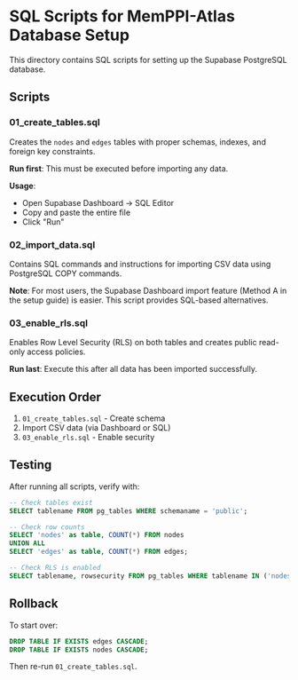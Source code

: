 # SQL Scripts for MemPPI-Atlas Database Setup

This directory contains SQL scripts for setting up the Supabase PostgreSQL database.

## Scripts

### 01_create_tables.sql
Creates the `nodes` and `edges` tables with proper schemas, indexes, and foreign key constraints.

**Run first**: This must be executed before importing any data.

**Usage**:
- Open Supabase Dashboard → SQL Editor
- Copy and paste the entire file
- Click "Run"

### 02_import_data.sql
Contains SQL commands and instructions for importing CSV data using PostgreSQL COPY commands.

**Note**: For most users, the Supabase Dashboard import feature (Method A in the setup guide) is easier. This script provides SQL-based alternatives.

### 03_enable_rls.sql
Enables Row Level Security (RLS) on both tables and creates public read-only access policies.

**Run last**: Execute this after all data has been imported successfully.

## Execution Order

1. `01_create_tables.sql` - Create schema
2. Import CSV data (via Dashboard or SQL)
3. `03_enable_rls.sql` - Enable security

## Testing

After running all scripts, verify with:

```sql
-- Check tables exist
SELECT tablename FROM pg_tables WHERE schemaname = 'public';

-- Check row counts
SELECT 'nodes' as table, COUNT(*) FROM nodes
UNION ALL
SELECT 'edges' as table, COUNT(*) FROM edges;

-- Check RLS is enabled
SELECT tablename, rowsecurity FROM pg_tables WHERE tablename IN ('nodes', 'edges');
```

## Rollback

To start over:

```sql
DROP TABLE IF EXISTS edges CASCADE;
DROP TABLE IF EXISTS nodes CASCADE;
```

Then re-run `01_create_tables.sql`.

